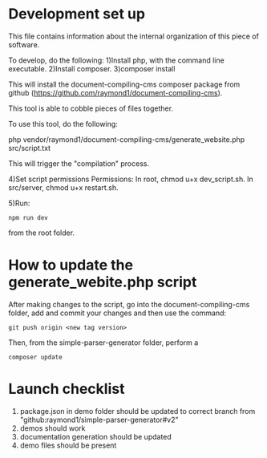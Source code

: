 # Development set up
This file contains information about the internal organization of this piece of software.

To develop, do the following:
1)Install php, with the command line executable.
2)Install composer.
3)composer install

This will install the document-compiling-cms composer package from github (https://github.com/raymond1/document-compiling-cms).

This tool is able to cobble pieces of files together.

To use this tool, do the following:

php vendor/raymond1/document-compiling-cms/generate_website.php src/script.txt

This will trigger the "compilation" process.

4)Set script permissions
Permissions:
In root, chmod u+x dev_script.sh.
In src/server, chmod u+x restart.sh.

5)Run:
```
npm run dev
```
from the root folder.

# How to update the generate_webite.php script
After making changes to the script, go into the document-compiling-cms folder, add and commit your changes and then use the command:
```
git push origin <new tag version>
```

Then, from the simple-parser-generator folder, perform a
```
composer update
```

# Launch checklist
1) package.json in demo folder should be updated to correct branch from "github:raymond1/simple-parser-generator#v2"
2) demos should work
3) documentation generation should be updated
4) demo files should be present